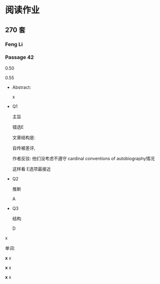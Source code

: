 # 阅读作业

## 270 套

### Feng Li

### Passage 42

0.50

0.55

* Abstract: 

  x

* Q1

  主旨

  错选E

  文章结构是:

  自传被差评,

  作者反驳: 他们没考虑不遵守 cardinal conventions of autobiography情况

  

  这样看 E选项最接近

  

* Q2

  推断

  A
  

* Q3

  结构

  D
  
  

x

单词:

__x__ x

__x__ x

__x__ x











